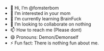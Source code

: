 - 👋 Hi, I’m @fomsterbom
- 👀 I’m interested in your mom
- 🌱 I’m currently learning BrainFuck
- 💞️ I’m looking to collaborate on nothing
- 📫 How to reach me (Please dont)
- 😄 Pronouns: Demon/Demonself
- ⚡ Fun fact: There is nothing fun about me.

<!---
fomsterbom/fomsterbom is a ✨ special ✨ repository because its `README.md` (this file) appears on your GitHub profile.
You can click the Preview link to take a look at your changes.
--->
